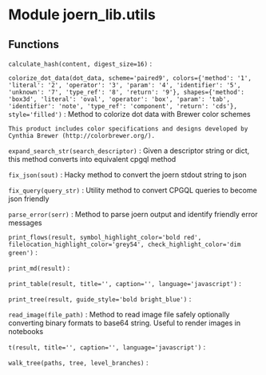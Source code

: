 Module joern_lib.utils
======================

Functions
---------

    
`calculate_hash(content, digest_size=16)`
:   

    
`colorize_dot_data(dot_data, scheme='paired9', colors={'method': '1', 'literal': '2', 'operator': '3', 'param': '4', 'identifier': '5', 'unknown': '7', 'type_ref': '8', 'return': '9'}, shapes={'method': 'box3d', 'literal': 'oval', 'operator': 'box', 'param': 'tab', 'identifier': 'note', 'type_ref': 'component', 'return': 'cds'}, style='filled')`
:   Method to colorize dot data with Brewer color schemes
    
    This product includes color specifications and designs developed by Cynthia Brewer (http://colorbrewer.org/).

    
`expand_search_str(search_descriptor)`
:   Given a descriptor string or dict, this method converts into equivalent cpgql method

    
`fix_json(sout)`
:   Hacky method to convert the joern stdout string to json

    
`fix_query(query_str)`
:   Utility method to convert CPGQL queries to become json friendly

    
`parse_error(serr)`
:   Method to parse joern output and identify friendly error messages

    
`print_flows(result, symbol_highlight_color='bold red', filelocation_highlight_color='grey54', check_highlight_color='dim green')`
:   

    
`print_md(result)`
:   

    
`print_table(result, title='', caption='', language='javascript')`
:   

    
`print_tree(result, guide_style='bold bright_blue')`
:   

    
`read_image(file_path)`
:   Method to read image file safely optionally converting binary formats to base64 string. Useful to render images in notebooks

    
`t(result, title='', caption='', language='javascript')`
:   

    
`walk_tree(paths, tree, level_branches)`
: